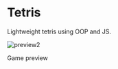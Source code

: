 # Tetris
Lightweight tetris using OOP and JS.

<p align="center">

![preview2](https://drive.google.com/uc?id=0ByRWLvdQXGEHMUlhUll2NlZuUU0)

Game preview
</p>
